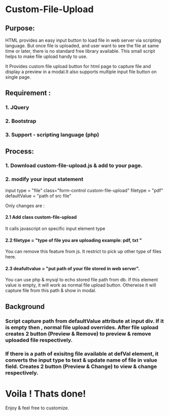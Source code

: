 # Custom-File-Upload

## Purpose:
HTML provides an easy input button to load file in web server via scripting language. 
But once file is uploaded, and user want to see the file at same time or later, there is no standard free library available. 
This small script helps to make file upload handy to use.

It Provides custom file upload button for html page to capture file and display a preview in a modal.It also supports multiple 
input file button on single page.

## Requirement :
### 1. JQuery
### 2. Bootstrap
### 3. Support - scripting language (php)

## Process:
### 1. Download custom-file-upload.js &  add to your page.

### 2. modify your input statement
input type = "file" class="form-control custom-file-upload" filetype = "pdf" defaultValue = "path of src file" 

Only changes are :
#### 2.1 Add class custom-file-upload
It calls javascript on specific input element type

#### 2.2 filetype = "type of file you are uploading example: pdf, txt " 
You can remove this feature from js. It restrict to pick up other type of files here.

#### 2.3 deafultvalue = "put path of your file stored in web server". 
You can use php & mysql to echo stored file path from db. If this element value is empty, it will work as normal file upload button.
Otherwise it will capture file from this path & show in modal.

## Background

### Script capture path from defaultValue attribute at input div. If it is empty then , normal file upload overrides. After file upload creates 2 button (Preview & Remove) to preview & remove uploaded file respectively.

### If there is a path of exisitng file available at defVal element, it converts the input type to text & update name of file in value field. Creates 2 button (Preview & Change) to view & change respectively.

# Voila ! Thats done!

Enjoy & feel free to customize.

 

